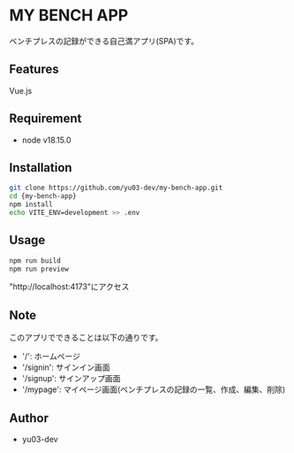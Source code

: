 # MY BENCH APP
 
ベンチプレスの記録ができる自己満アプリ(SPA)です。
 
## Features
 
Vue.js
 
## Requirement
 
* node v18.15.0
 
## Installation
 
```bash
git clone https://github.com/yu03-dev/my-bench-app.git
cd {my-bench-app}
npm install
echo VITE_ENV=development >> .env
```
 
## Usage
 
```bash
npm run build
npm run preview
```

"http://localhost:4173"にアクセス
 
## Note
 
このアプリでできることは以下の通りです。

* '/': ホームページ
* '/signin': サインイン画面
* '/signup': サインアップ画面
* '/mypage': マイページ画面(ベンチプレスの記録の一覧、作成、編集、削除)
 
## Author
 
* yu03-dev
